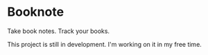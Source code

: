 # Booknote

Take book notes. Track your books.

This project is still in development. I'm working on it in my free time.
